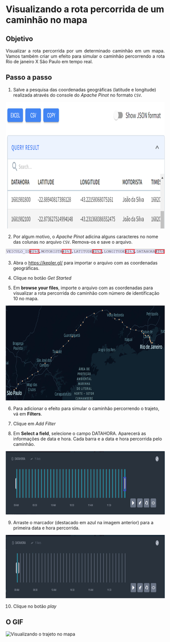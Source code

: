 <h1>Visualizando a rota percorrida de um caminhão no mapa</h1>

## Objetivo 

<p align="justify">
  Visualizar a rota percorrida por um determinado caminhão em um mapa. Vamos também criar um efeito para simular o caminhão percorrendo a rota Rio de janeiro X São Paulo em tempo real.
</p>

## Passo a passo

1. Salve a pesquisa das coordenadas geográficas (latitude e longitude) realizada através do console do _Apache Pinot_ no formato `CSV`.

<img src="/cap12/imagens/apache-pinot-query-result-csv.png" alt="Botão CSV no resultado da pesquisa do Apache Pinot" width="700" height="400">

2. Por algum motivo, o _Apache Pinot_ adicina alguns caracteres no nome das colunas no arquivo `CSV`. Remova-os e save o arquivo.

<img src="/cap12/imagens/query-result-csv-header.png" alt="Cabeçalho do arquivo CSV gerado">

3. Abra o https://kepler.gl/ para importar o arquivo com as coordenadas geográficas.

4. Clique no botão _Get Started_

5. Em **browse your files**, importe o arquivo com as coordenadas para visualizar a rota percorrida do caminhão com número de identificação 10 no mapa.

<img src="/cap12/imagens/visualizacao-trajeto-caminhao-dez-no-mapa.png" alt="Visualização do trajeto do caminhão no mapa" width="700" height="300">

6. Para adicionar o efeito para simular o caminhão percorrendo o trajeto, vá em **Filters**.

7. Clique em _Add Filter_

8. Em **Select a field**, selecione o campo DATAHORA. Aparecerá as informações de data e hora. Cada barra e a data e hora percorrida pelo caminhão.

<img src="/cap12/imagens/efeito-para-simular-o-caminhao-percorrendo-o-trajeto.png" alt="Simulação do caminhão percorrendo o trajeto no mapa" width="600" height="200">

9. Arraste o marcador (destacado em azul na imagem anterior) para a primeira data e hora percorrida.

<img src="/cap12/imagens/primeira-data-hora-percorrida.png" alt="Primeira data e hora percorrida" width="600" height="200">

10. Clique no botão _play_

## O GIF

![Visualizando o trajeto no mapa](/cap12/imagens/visualizando-o-trajeto-no-mapa.gif)